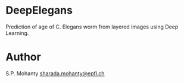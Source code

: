# DeepElegans

Prediction of age of C. Elegans worm from layered images using Deep Learning.

# Author
S.P. Mohanty <sharada.mohanty@epfl.ch>
